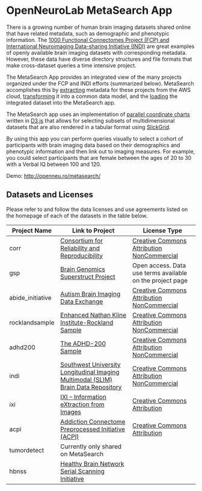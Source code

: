 # OpenNeuroLab MetaSearch App

There is a growing number of human brain imaging datasets shared online 
that have related metadata, such as demographic and phenotypic 
information. The [1000 Functional Connectomes Project (FCP) and International 
Neuroimaging Data-sharing Initiative (INDI)][fcp-indi] are great 
examples of openly available brain imaging datasets with corresponding
metadata. However, these data have diverse directory structures and
file formats that make cross-dataset queries a time intensive project.

The MetaSearch App provides an integrated view of the many projects 
organized under the FCP and INDI efforts (summarized below). MetaSearch 
accomplishes this by [extracting][extract] metadata for these projects 
from the AWS cloud, [transforming][xfm] it into a common data model, and 
the [loading][load] the integrated dataset into the MetaSearch app.

The MetaSearch app uses an implementation of [parallel coordinate 
charts][pcoord] written in [D3.js][d3] that allows for selecting subsets 
of multidimensional datasets that are also rendered in a tabular format 
using [SlickGrid][slick]. 

By using this app you can perform queries visually to select a cohort of 
participants with brain imaging data based on their demographics and 
phenotypic information and then link out to imaging measures. For 
example, you could select participants that are female between the ages 
of 20 to 30 with a Verbal IQ between 100 and 120.

Demo: http://openneu.ro/metasearch/

## Datasets and Licenses
Please refer to and follow the data licenses and use agreements listed
on the homepage of each of the datasets in the table below.

| Project Name | Link to Project | License Type |
| --- | --- | --- |
|corr | [Consortium for Reliability and Reproducibility][corr] | [Creative Commons Attribution NonCommercial][cc-nc] |
|gsp | [Brain Genomics Superstruct Project][gsp] | Open access. Data use terms available on the project page |
|abide_initiative | [Autism Brain Imaging Data Exchange][abide]| [Creative Commons Attribution NonCommercial][cc-nc] |
|rocklandsample | [Enhanced Nathan Kline Institute-Rockland Sample][rocklandsample] | [Creative Commons Attribution NonCommercial][cc-nc] |
|adhd200 | [The ADHD-200 Sample][adhd200] | [Creative Commons Attribution NonCommercial][cc-nc] |
|indi | [Southwest University Longitudinal Imaging Multimodal (SLIM) Brain Data Repository][indi] | [Creative Commons Attribution NonCommercial][cc-nc] |
|ixi | [IXI – Information eXtraction from Images][ixi] | [Creative Commons Attribution][cc-sa] |
|acpi | [Addiction Connectome Preprocessed Initiative (ACPI)][acpi] | [Creative Commons Attribution][cc-sa] |
|tumordetect | Currently only shared on MetaSearch |  |
|hbnss | [Healthy Brain Network Serial Scanning Initiative][hbnss]| |
 
 [fcp-indi]: http://fcon_1000.protjects.nitrc.org
 [extract]: https://github.com/OpenNeuroLab/metasearch/blob/master/crawler/fcp-indi/fcp-indi-extractor.ipynb
 [xfm]: https://github.com/OpenNeuroLab/metasearch/blob/master/crawler/transform.ipynb
 [load]: https://github.com/OpenNeuroLab/metasearch/blob/master/crawler/Load.ipynb
 [pcoord]: http://syntagmatic.github.io/parallel-coordinates
 [d3]: https://d3js.org/
 [slick]: https://github.com/mleibman/SlickGrid/wiki
 [corr]: http://fcon_1000.projects.nitrc.org/indi/CoRR/html/concept.html
 [cc-nc]:https://creativecommons.org/licenses/by-nc-sa/3.0/
 [gsp]: https://dataverse.harvard.edu/dataset.xhtml?persistentId=doi:10.7910/DVN/25833
 [abide]:http://fcon_1000.projects.nitrc.org/indi/abide/abide_I.html
 [rocklandsample]:http://fcon_1000.projects.nitrc.org/indi/enhanced/access.html
 [adhd200]:http://fcon_1000.projects.nitrc.org/indi/adhd200/index.html
 [indi]:http://fcon_1000.projects.nitrc.org/indi/retro/southwestuni_qiu_index.html
 [ixi]:http://brain-development.org/ixi-dataset/
 [cc-sa]:https://creativecommons.org/licenses/by-sa/3.0/deed.en
 [acpi]:http://fcon_1000.projects.nitrc.org/indi/ACPI/html/index.html
 [hbnss]:http://fcon_1000.projects.nitrc.org/indi/hbn_ssi/

